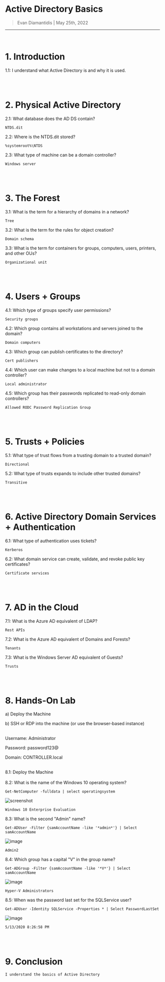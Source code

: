 # Active Directory Basics

> Evan Diamantidis | May 25th, 2022

--------------------------

<br />

# 1. Introduction
	
1.1: I understand what Active Directory is and why it is used.

<br />
<br />

# 2. Physical Active Directory
	
2.1: What database does the AD DS contain?
```
NTDS.dit
```
2.2: Where is the NTDS.dit stored?
```
%systemroot%\NTDS
```
2.3: What type of machine can be a domain controller?
```
Windows server
```

<br />
<br />

# 3. The Forest

3.1: What is the term for a hierarchy of domains in a network?
```
Tree
```
3.2: What is the term for the rules for object creation?
```
Domain schema
```
3.3: What is the term for containers for groups, computers, users, printers, and other OUs?
```
Organizational unit
```
<br />
<br />

# 4. Users + Groups

4.1: Which type of groups specify user permissions?
```
Security groups
```
4.2: Which group contains all workstations and servers joined to the domain?
```
Domain computers
```
4.3: Which group can publish certificates to the directory?
```
Cert publishers
```
4.4: Which user can make changes to a local machine but not to a domain controller?
```
Local administrator
```
4.5: Which group has their passwords replicated to read-only domain controllers?
```
Allowed RODC Password Replication Group
```
<br />
<br />

# 5. Trusts + Policies

5.1: What type of trust flows from a trusting domain to a trusted domain?
```
Directional
```
5.2: What type of trusts expands to include other trusted domains?
```
Transitive
```
<br />
<br />

# 6. Active Directory Domain Services + Authentication 

6.1: What type of authentication uses tickets?
```
Kerberos
```
6.2: What domain service can create, validate, and revoke public key certificates?
```
Certificate services
```
<br />
<br />

# 7. AD in the Cloud

7.1: What is the Azure AD equivalent of LDAP?
```
Rest APIs
```
7.2: What is the Azure AD equivalent of Domains and Forests?
```
Tenants
```
7.3: What is the Windows Server AD equivalent of Guests?
```
Trusts
```
<br />
<br />

# 8. Hands-On Lab

a) Deploy the Machine
<br />

b) SSH or RDP into the machine (or use the browser-based instance)
<br />
<br />

Username: Administrator
<br />

Password: password123@
<br />

Domain: CONTROLLER.local
<br />
<br />

8.1: Deploy the Machine
<br />
<br />
8.2: What is the name of the Windows 10 operating system?
```
Get-NetComputer -fulldata | select operatingsystem
```
![screenshot](https://user-images.githubusercontent.com/14150485/170381642-095138c0-730e-470b-a926-8562a7eddbe7.png)
```
Windows 10 Enterprise Evaluation
```
8.3: What is the second "Admin" name?
```
Get-ADUser -Filter {samAccountName -like '*admin*'} | Select samAccountName
```
![image](https://user-images.githubusercontent.com/14150485/170381931-fc1e8aa9-2ad5-491c-8a92-6d803fccdd4a.png)
```
Admin2
```
8.4: Which group has a capital "V" in the group name?
```
Get-ADGroup -Filter {samAccountName -like '*V*'} | Select samAccountName
```
![image](https://user-images.githubusercontent.com/14150485/170382267-2b43fee7-8a38-43e0-b51c-5d4ad7ad18e3.png)
```
Hyper-V Administrators
```
8.5: When was the password last set for the SQLService user?
```
Get-ADUser -Identity SQLService -Properties * | Select PasswordLastSet
```
![image](https://user-images.githubusercontent.com/14150485/170382503-59715782-8e61-4277-ad31-f777f11f2677.png)
```
5/13/2020 8:26:58 PM
```
<br />
<br />

# 9. Conclusion
```
I understand the basics of Active Directory
```
